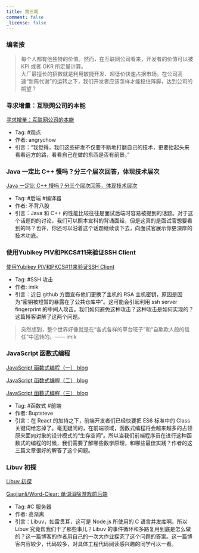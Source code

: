 ```yaml
---
title: 第三期
comment: false
_license: false
---
```


### 编者按

> 每个人都有他独特的价值。然而，在互联网公司看来，开发者的价值可以被 KPI 或者 OKR 所定量计算。
> <br>
> 大厂最擅长的招数就是利用敏捷开发、超低价快速占据市场。在公司高速“新陈代谢”的运转之下，我们开发者应该怎样才能稳住阵脚，达到公司的期望？

### 寻求增量：互联网公司的本能

[寻求增量：互联网公司的本能](https://angrychow.github.io/angrychow-blog/2023/04/08/%E5%AF%BB%E6%B1%82%E5%A2%9E%E9%87%8F%EF%BC%9A%E4%BA%92%E8%81%94%E7%BD%91%E5%85%AC%E5%8F%B8%E7%9A%84%E6%9C%AC%E8%83%BD/)

- Tag: #观点 
- 作者: angrychow
- 引言：“我觉得，我们这些研发不仅要不断地打磨自己的技术，更要抬起头来看看远方的路，看看自己在做的东西是否有前景。”

### Java 一定比 C++ 慢吗？分三个层次回答，体现技术层次

[Java 一定比 C++ 慢吗？分三个层次回答，体现技术层次](https://mp.weixin.qq.com/s/CFQIk2fq_KErHge5cUALQQ)

- Tag: #后端 #编译器 
- 作者: 不背八股
- 引言：Java 和 C++ 的性能比较往往是面试后端时容易被提到的话题。对于这个话题的的讨论，我们可以照本宣科的背诵面经，但是这真的是面试官想要看到的吗？也许，你还可以沿着这个话题继续谈下去，向面试官展示你更深厚的技术功底。

### 使用Yubikey PIV和PKCS#11来验证SSH Client

[使用Yubikey PIV和PKCS#11来验证SSH Client](https://blog.imlk.top/posts/yubikey-ssh-piv-cert/)

- Tag: #SSH 攻击 
- 作者: imlk
- 引言：近日 github 方面宣布他们更换了主机的 RSA 主机密钥，原因是因为“密钥被短暂的暴露在了公共仓库中”。这可能会引起利用 ssh server fingerprint 的中间人攻击。我们如何避免这种攻击？这种攻击是如何实现的？这篇博客讲解了这两个问题。
> 突然想到，整个世界好像就是在“各式各样的草台班子”和“自欺欺人般的信任”中运转的。—— imlk


### JavaScript 函数式编程
[JavaScript 函数式编程（一） blog](https://buptsteve.github.io/blog/posts/009.fp-in-js-1.html)

[JavaScript 函数式编程（二） blog](https://buptsteve.github.io/blog/posts/010.fp-in-js-2.html)

[JavaScript 函数式编程（三） blog](https://buptsteve.github.io/blog/posts/014.fp-in-js-3.html)

- Tag: #函数式 #前端 
- 作者: Buptsteve
- 引言：在 React 的加持之下，前端开发者们已经快要把 ES6 标准中的 Class 关键词给忘掉了。毫无疑问的，在前端领域，函数式编程将会越来越多的占领原来面向对象的设计模式的“生存空间”。所以当我们前端程序员在进行这种函数式的编程的时候，我们需要了解哪些数学原理，和哪些最佳实践？作者的这三篇文章很好的解答了这个问题。

### Libuv 初探

[Libuv 初探](https://blog.gaojianli.me/2019/05/11/Libuv%E5%88%9D%E6%8E%A2/)

[Gaojianli/Word-Clear: 单词消除游戏前后端](https://github.com/Gaojianli/Word-Clear)

- Tag: #C 服务器 
- 作者: 高渐离
- 引言：Libuv，如雷贯耳，这可是 Node.js 所使用的 C 语言并发库啊。所以 Libuv 究竟帮我们干了那些事儿？Libuv 的事件循环和多路复用到底是怎么做的？这一篇博客的作者用自己的一次大作业探究了这个问题的答案。这一篇博客内容较少，代码较多，对具体工程代码阅读感兴趣的同学可以一看。